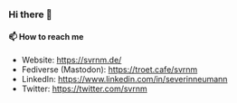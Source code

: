 ### Hi there 👋


#### 📫 How to reach me

- Website: https://svrnm.de/
- Fediverse (Mastodon): https://troet.cafe/svrnm
- LinkedIn: https://www.linkedin.com/in/severinneumann
- Twitter: https://twitter.com/svrnm
